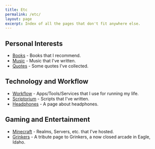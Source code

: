 ```yaml
---
title: Etc  
permalink: /etc/  
layout: page  
excerpt: Index of all the pages that don't fit anywhere else.
---
```


## Personal Interests

- [Books](/books/) - Books that I recommend.
- [Music](/music/) - Music that I've written.
- [Quotes](/quotes/) - Some quotes I've collected.

## Technology and Workflow

- [Workflow](/workflow/) - Apps/Tools/Services that I use for running my life.
- [Scriptorium](/scriptorium/) - Scripts that I've written.
- [Headphones](/headphones/) - A page about headphones.

## Gaming and Entertainment

- [Minecraft](/minecraft/) - Realms, Servers, etc. that I've hosted.
- [Grinkers](/grinkers/) - A tribute page to Grinkers, a now closed arcade in Eagle, Idaho.

